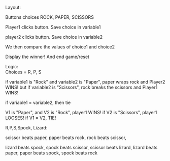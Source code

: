 Layout:

Buttons choices ROCK, PAPER, SCISSORS

Player1 clicks button. Save choice in variable1

player2 clicks button. Save choice in variable2

We then compare the values of choice1 and choice2

Display the winner! And end game/reset


Logic:  
  Choices = R, P, S 

  if variable1 is "Rock" and variable2 is "Paper", paper wraps rock and Player2 WINS!
    but if variable2 is "Scissors", rock breaks the scissors and Player1 WINS!
  
  if variable1 = variable2, then tie


V1 is "Paper", and V2 is "Rock", player1 WINS!
  if V2 is "Scissors", player1 LOOSES!
  if V1 = V2, TIE!

 

R,P,S,Spock, Lizard:

scissor beats paper,
paper beats rock,
rock beats scissor,

lizard beats spock,
spock beats scissor,
scissor beats lizard,
lizard beats paper,
paper beats spock,
spock beats rock